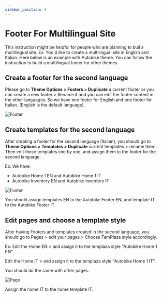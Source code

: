 ```yaml
---
sidebar_position: 4
---
```

# Footer For Multilingual Site

This instruction might be helpful for people who are planning to buil a multilingual site. Ex: You'd like to create a multilingual site in English and Italian. Here below is an example with Autobike theme. You can follow the instruction to build a multilingual footer for other themes.

## Create a footer for the second language

Please go to **Theme Options > Footers > Duplicate** a current footer or you can create a new footer > Rename it and you can edit the footer content in the other languages. So we have one footer for English and one footer for Italian. (English is the default language).


![Footer](./img/footer-language.avif)

## Create templates for the second language

After creating a footer for the second language (Italian), you should go to **Theme Options > Templates > Duplicate** current templates > rename them. Then edit those templates one by one, and assign them to the footer for the second language. 

Ex: We have: 

* Autobike Home 1 EN and Autobike Home 1 IT
* Autobike Inventory EN and Autobike Inventory IT

![Footer](./img/footer-multi.avif)

You should assign templates EN to the Autobike Footer EN, and template IT to the Autobike Footer IT.

## Edit pages and choose a template style

After having Footers and templates created in the second language, you should go to Pages > edit your pages > Choose TemPlaza style accordingly. 

Ex: Edit the Home EN > and assign it to the templaza style "Autobike Home 1 EN".

Edit the Home IT > and assign it to the templaza style "Autobike Home 1 IT".

You should do the same with other pages. 

![Page](./img/page-it.avif)

Assign the home IT to the home template IT.
